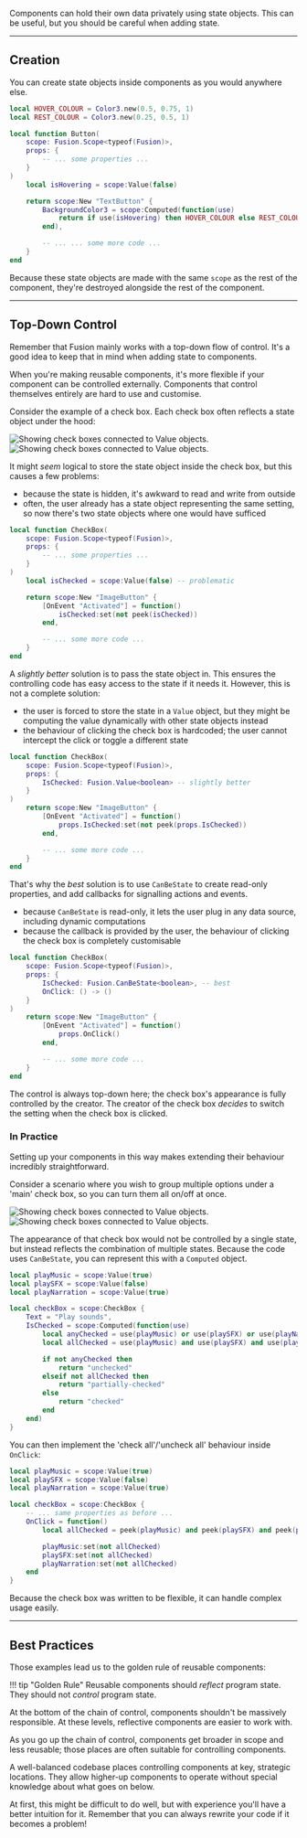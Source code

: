 Components can hold their own data privately using state objects. This can be
useful, but you should be careful when adding state.

-----

## Creation

You can create state objects inside components as you would anywhere else.

```Lua hl_lines="10 13-15"
local HOVER_COLOUR = Color3.new(0.5, 0.75, 1)
local REST_COLOUR = Color3.new(0.25, 0.5, 1)

local function Button(
	scope: Fusion.Scope<typeof(Fusion)>,
	props: {
		-- ... some properties ...
	}
)
    local isHovering = scope:Value(false)

    return scope:New "TextButton" {
        BackgroundColor3 = scope:Computed(function(use)
            return if use(isHovering) then HOVER_COLOUR else REST_COLOUR
        end),

        -- ... ... some more code ...
    }
end
```

Because these state objects are made with the same `scope` as the rest of the
component, they're destroyed alongside the rest of the component.

-----

## Top-Down Control

Remember that Fusion mainly works with a top-down flow of control. It's a good
idea to keep that in mind when adding state to components.

When you're making reusable components, it's more flexible if your component can
be controlled externally. Components that control themselves entirely are hard
to use and customise.

Consider the example of a check box. Each check box often reflects a state
object under the hood:

![Showing check boxes connected to Value objects.](Check-Boxes-Dark.svg#only-dark)
![Showing check boxes connected to Value objects.](Check-Boxes-Light.svg#only-light)

It might *seem* logical to store the state object inside the check box, but
this causes a few problems:

- because the state is hidden, it's awkward to read and write from outside
- often, the user already has a state object representing the same setting, so
now there's two state objects where one would have sufficed

```Lua hl_lines="7"
local function CheckBox(
	scope: Fusion.Scope<typeof(Fusion)>,
	props: {
		-- ... some properties ...
	}
)
    local isChecked = scope:Value(false) -- problematic

    return scope:New "ImageButton" {
		[OnEvent "Activated"] = function()
			isChecked:set(not peek(isChecked))
		end,

        -- ... some more code ...
    }
end
```

A *slightly better* solution is to pass the state object in. This ensures the
controlling code has easy access to the state if it needs it. However, this is
not a complete solution:

- the user is forced to store the state in a `Value` object, but they might be
computing the value dynamically with other state objects instead
- the behaviour of clicking the check box is hardcoded; the user cannot
intercept the click or toggle a different state

```Lua hl_lines="4"
local function CheckBox(
	scope: Fusion.Scope<typeof(Fusion)>,
	props: {
		IsChecked: Fusion.Value<boolean> -- slightly better
	}
)
    return scope:New "ImageButton" {
		[OnEvent "Activated"] = function()
			props.IsChecked:set(not peek(props.IsChecked))
		end,

        -- ... some more code ...
    }
end
```

That's why the *best* solution is to use `CanBeState` to create read-only
properties, and add callbacks for signalling actions and events.

- because `CanBeState` is read-only, it lets the user plug in any data
source, including dynamic computations
- because the callback is provided by the user, the behaviour of clicking the
check box is completely customisable

```Lua hl_lines="4-5 10"
local function CheckBox(
	scope: Fusion.Scope<typeof(Fusion)>,
	props: {
		IsChecked: Fusion.CanBeState<boolean>, -- best
		OnClick: () -> ()
	}
)
    return scope:New "ImageButton" {
		[OnEvent "Activated"] = function()
			props.OnClick()
		end,

        -- ... some more code ...
    }
end
```

The control is always top-down here; the check box's appearance is fully
controlled by the creator. The creator of the check box *decides* to switch the
setting when the check box is clicked.

### In Practice

Setting up your components in this way makes extending their behaviour
incredibly straightforward.

Consider a scenario where you wish to group multiple options under a 'main'
check box, so you can turn them all on/off at once.

![Showing check boxes connected to Value objects.](Master-Check-Box-Dark.svg#only-dark)
![Showing check boxes connected to Value objects.](Master-Check-Box-Light.svg#only-light)

The appearance of that check box would not be controlled by a single state, but
instead reflects the combination of multiple states. Because the code uses
`CanBeState`, you can represent this with a `Computed` object.

```Lua hl_lines="7-18"
local playMusic = scope:Value(true)
local playSFX = scope:Value(false)
local playNarration = scope:Value(true)

local checkBox = scope:CheckBox {
    Text = "Play sounds",
    IsChecked = scope:Computed(function(use)
        local anyChecked = use(playMusic) or use(playSFX) or use(playNarration)
        local allChecked = use(playMusic) and use(playSFX) and use(playNarration)

        if not anyChecked then
            return "unchecked"
        elseif not allChecked then
            return "partially-checked"
        else
            return "checked"
        end
    end)
}
```

You can then implement the 'check all'/'uncheck all' behaviour inside `OnClick`:

```Lua hl_lines="7-13"
local playMusic = scope:Value(true)
local playSFX = scope:Value(false)
local playNarration = scope:Value(true)

local checkBox = scope:CheckBox {
    -- ... same properties as before ...
    OnClick = function()
        local allChecked = peek(playMusic) and peek(playSFX) and peek(playNarration)

        playMusic:set(not allChecked)
        playSFX:set(not allChecked)
        playNarration:set(not allChecked)
    end
}
```

Because the check box was written to be flexible, it can handle complex usage
easily.

-----

## Best Practices

Those examples lead us to the golden rule of reusable components:

!!! tip "Golden Rule"
    Reusable components should *reflect* program state. They should
    not *control* program state.

At the bottom of the chain of control, components shouldn't be massively
responsible. At these levels, reflective components are easier to work with.

As you go up the chain of control, components get broader in scope and less
reusable; those places are often suitable for controlling components.

A well-balanced codebase places controlling components at key, strategic
locations. They allow higher-up components to operate without special knowledge
about what goes on below.

At first, this might be difficult to do well, but with experience you'll have a
better intuition for it. Remember that you can always rewrite your code if it
becomes a problem!